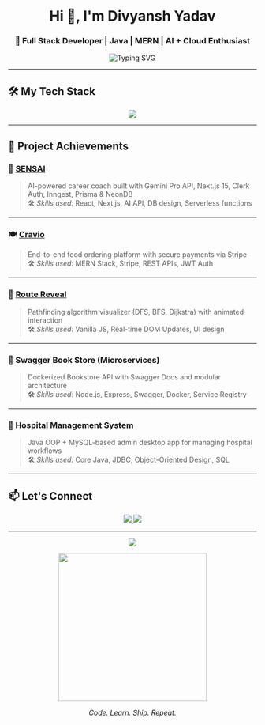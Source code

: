 <!-- Minimal & Animated GitHub Profile README -->

<h1 align="center">Hi 👋, I'm Divyansh Yadav</h1>
<h3 align="center">🚀 Full Stack Developer | Java | MERN | AI + Cloud Enthusiast</h3>

<p align="center">
  <img src="https://readme-typing-svg.demolab.com?font=Fira+Code&size=22&pause=1000&color=58A6FF&center=true&vCenter=true&width=600&lines=Passionate+Full+Stack+Developer;Building+AI-Integrated+Web+Apps;Exploring+Cloud+%7C+Microservices;Clean+Code+%7C+Good+Architecture+Lover" alt="Typing SVG" />
</p>

---

## 🛠️ My Tech Stack

<p align="center">
  <img src="https://skillicons.dev/icons?i=java,js,react,nextjs,nodejs,express,mongodb,mysql,html,css,tailwind,postman,docker,firebase,git" />
</p>

---

## 🚀 Project Achievements

### 🧠 [SENSAI](https://github.com/divyansh-yadav-1/SENSAI)  
> AI-powered career coach built with Gemini Pro API, Next.js 15, Clerk Auth, Inngest, Prisma & NeonDB  
🛠️ *Skills used:* React, Next.js, AI API, DB design, Serverless functions

---

### 🍽️ [Cravio](https://github.com/divyansh-yadav-1/CRAVIO-PROJECT)  
> End-to-end food ordering platform with secure payments via Stripe  
🛠️ *Skills used:* MERN Stack, Stripe, REST APIs, JWT Auth

---

### 🧭 [Route Reveal](https://github.com/divyansh-yadav-1/Route-Reveal)  
> Pathfinding algorithm visualizer (DFS, BFS, Dijkstra) with animated interaction  
🛠️ *Skills used:* Vanilla JS, Real-time DOM Updates, UI design

---

### 📘 Swagger Book Store (Microservices)  
> Dockerized Bookstore API with Swagger Docs and modular architecture  
🛠️ *Skills used:* Node.js, Express, Swagger, Docker, Service Registry

---

### 🏥 Hospital Management System  
> Java OOP + MySQL-based admin desktop app for managing hospital workflows  
🛠️ *Skills used:* Core Java, JDBC, Object-Oriented Design, SQL

---

## 📫 Let's Connect

<p align="center">
  <a href="https://linkedin.com/in/divyansh-yadav-1" target="_blank">
    <img src="https://img.shields.io/badge/LinkedIn-%230077B5.svg?style=for-the-badge&logo=linkedin&logoColor=white" />
  </a>
  <a href="mailto:divyansh.official0@gmail.com">
    <img src="https://img.shields.io/badge/Gmail-%23D14836.svg?style=for-the-badge&logo=gmail&logoColor=white" />
  </a>
</p>

---

<p align="center">
  <img src="https://komarev.com/ghpvc/?username=divyansh-yadav-1&label=Profile+Views&color=blueviolet&style=flat" />
</p>

<p align="center">
  <img src="https://media.tenor.com/2uyENRmiUt0AAAAC/coding.gif" width="300" />
</p>

<p align="center"><i>Code. Learn. Ship. Repeat.</i></p>
